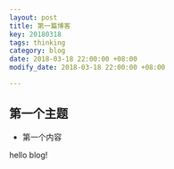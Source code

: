 ```yaml
---
layout: post
title: 第一篇博客
key: 20180318
tags: thinking
category: blog
date: 2018-03-18 22:00:00 +08:00
modify_date: 2018-03-18 22:00:00 +08:00

---
```


<!--more-->

## 第一个主题


- 第一个内容


hello blog!

```